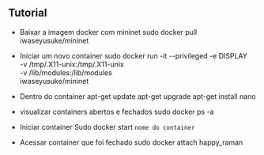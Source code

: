 ## Tutorial

- Baixar a imagem docker com mininet
    sudo docker pull iwaseyusuke/mininet

- Iniciar um novo container
    sudo docker run -it --privileged -e DISPLAY \
             -v /tmp/.X11-unix:/tmp/.X11-unix \
             -v /lib/modules:/lib/modules \
             iwaseyusuke/mininet

- Dentro do container
    apt-get update
    apt-get upgrade
    apt-get install nano

- visualizar containers abertos e fechados
    sudo docker ps -a

- Iniciar container
    Sudo docker start `nome do container`


- Acessar container que foi fechado
    sudo docker attach happy_raman